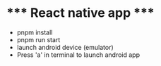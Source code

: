 # *** React native app ***
- pnpm install
- pnpm run start
- launch android device (emulator)
- Press 'a' in terminal to launch android app
  
